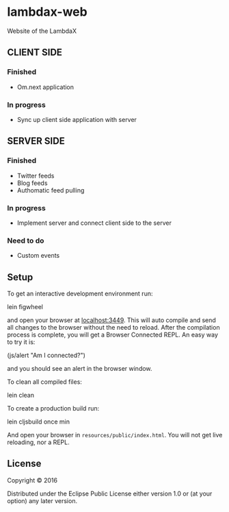 # lambdax-web

Website of the LambdaX

## CLIENT SIDE

### Finished

* Om.next application

### In progress

* Sync up client side application with server

## SERVER SIDE

### Finished

* Twitter feeds
* Blog feeds
* Authomatic feed pulling 

### In progress

* Implement server and connect client side to the server

### Need to do

* Custom events

## Setup

To get an interactive development environment run:

lein figwheel

and open your browser at [localhost:3449](http://localhost:3449/).
This will auto compile and send all changes to the browser without the
need to reload. After the compilation process is complete, you will
get a Browser Connected REPL. An easy way to try it is:

(js/alert "Am I connected?")

and you should see an alert in the browser window.

To clean all compiled files:

lein clean

To create a production build run:

lein cljsbuild once min

And open your browser in `resources/public/index.html`. You will not
get live reloading, nor a REPL.

## License

Copyright © 2016

Distributed under the Eclipse Public License either version 1.0 or (at your option) any later version.
